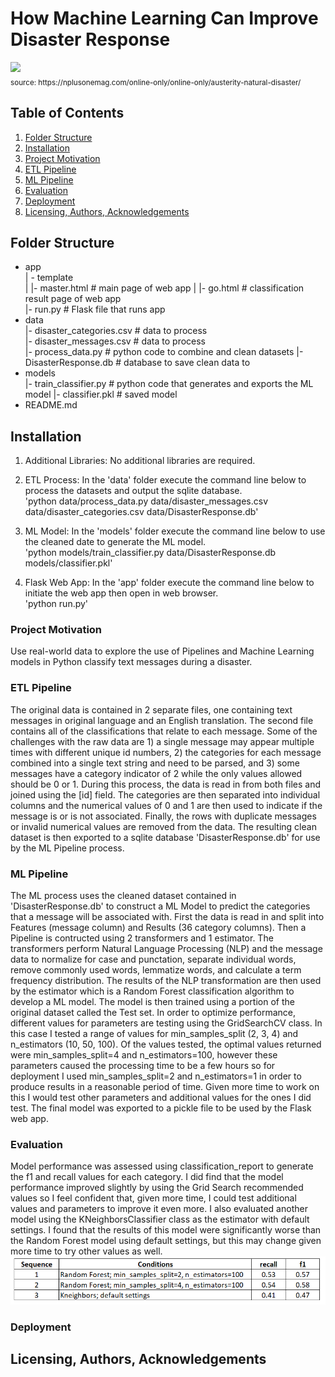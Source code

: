 # How Machine Learning Can Improve Disaster Response
![](https://nplusonemag.com/wp-content/uploads/2017/09/37178284932_44dedea535_z.jpg)
<br><sub>source: https<span></span>://nplusonemag<span></span>.com/online-only/online-only/austerity-natural-disaster/</sub>

## Table of Contents
1. [Folder Structure](#Structure)
2. [Installation](#Installation)
3. [Project Motivation](#Motivation)
4. [ETL Pipeline](#ETLPipeline)
5. [ML Pipeline](#MLPipeline)
6. [Evaluation](#Evaluation)
7. [Deployment](#Deployment)
8. [Licensing, Authors, Acknowledgements](#License)

## <a name="Structure"></a>Folder Structure
-   app  
    | - template  
    | |- master.html  # main page of web app
    | |- go.html  # classification result page of web app  
    |- run.py  # Flask file that runs app
-   data  
    |- disaster_categories.csv  # data to process  
    |- disaster_messages.csv  # data to process  
    |- process_data.py  # python code to combine and clean datasets
    |- DisasterResponse.db # database to save clean data to
-   models  
    |- train_classifier.py  # python code that generates and exports the ML model
    |- classifier.pkl  # saved model
-   README.md

## <a name="Installation"></a>Installation
1. Additional Libraries: No additional libraries are required.

2. ETL Process: In the 'data' folder execute the command line below to process the datasets and output the sqlite database.
<br>'python data/process_data.py data/disaster_messages.csv data/disaster_categories.csv data/DisasterResponse.db'

2. ML Model: In the 'models' folder execute the command line below to use the cleaned date to generate the ML model.
<br>'python models/train_classifier.py data/DisasterResponse.db models/classifier.pkl'

3. Flask Web App: In the 'app' folder execute the command line below to initiate the web app then open in web browser.
<br>'python run.py'

### <a name="Motivation"></a>Project Motivation
Use real-world data to explore the use of Pipelines and Machine Learning models in Python classify text messages during a disaster.

### <a name="ETLPipeline"></a>ETL Pipeline
The original data is contained in 2 separate files, one containing text messages in original language and an English translation.  The second file contains all of the classifications that relate to each message.  Some of the challenges with the raw data are 1) a single message may appear multiple times with different unique id numbers, 2) the categories for each message combined into a single text string and need to be parsed, and 3) some messages have a category indicator of 2 while the only values allowed should be 0 or 1.  During this process, the data is read in from both files and joined using the \[id\] field.  The categories are then separated into individual columns and the numerical values of 0 and 1 are then used to indicate if the message is or is not associated.  Finally, the rows with duplicate messages or invalid numerical values are removed from the data.  The resulting clean dataset is then exported to a sqlite database 'DisasterResponse.db' for use by the ML Pipeline process.

### <a name="MLPipeline"></a>ML Pipeline
The ML process uses the cleaned dataset contained in 'DisasterResponse.db' to construct a ML Model to predict the categories that a message will be associated with.  First the data is read in and split into Features (message column) and Results (36 category columns).  Then a Pipeline is contructed using 2 transformers and 1 estimator.  The transformers perform Natural Language Processing (NLP) and the message data to normalize for case and punctation, separate individual words, remove commonly used words, lemmatize words, and calculate a term frequency distribution.  The results of the NLP transformation are then used by the estimator which is a Random Forest classification algorithm to develop a ML model.  The model is then trained using a portion of the original dataset called the Test set.  In order to optimize performance, different values for parameters are testing using the GridSearchCV class.  In this case I tested a range of values for min_samples_split (2, 3, 4) and n_estimators (10, 50, 100).  Of the values tested, the optimal values returned were min_samples_split=4 and n_estimators=100, however these parameters caused the processing time to be a few hours so for deployment I used min_samples_split=2 and n_estimators=1 in order to produce results in a reasonable period of time.  Given more time to work on this I would test other parameters and additional values for the ones I did test.  The final model was exported to a pickle file to be used by the Flask web app.

### <a name="Evaluation"></a>Evaluation
Model performance was assessed using classification_report to generate the f1 and recall values for each category.  I did find that the model performance improved slightly by using the Grid Search recommended values so I feel confident that, given more time, I could test additional values and parameters to improve it even more.  I also evaluated another model using the KNeighborsClassifier class as the estimator with default settings.  I found that the results of this model were significantly worse than the Random Forest model using default settings, but this may change given more time to try other values as well.
![](https://github.com/ekleen77/Lesson3/blob/main/Results.PNG?raw=true)

### <a name="Deployment"></a>Deployment

## <a name="License"></a>Licensing, Authors, Acknowledgements

